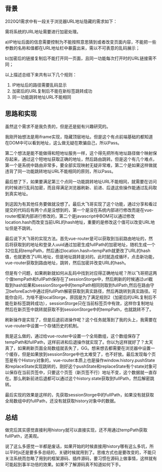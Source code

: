 ## 背景
2020Q1需求中有一段关于浏览器URL地址隐藏的需求如下：

需将系统的URL地址需要进行加密处理。

a)IP地址后面的信息需要控制为不能按照意思猜到或者改变页面内容，不能把一些参数的名称和值都在URL地址栏中暴露出来，需以不可表意的乱码展示；

b)加密后的链接复制后不能打开同一页面，且同一功能每次打开时的URL链接需不同；

以上描述总结下来共有以下几个规则：
1. IP地址后的路径需要乱码显示
2. 加密后的URL复制后不能在新标签跳转成功
3. 同一功能跳转地址URL不能相同

## 思路和实现
虽然这个需求不是我负责的，但是还是挺有兴趣研究的。

我刚开始想法是用iframe实现，隐藏顶层地址。但是这个有点前端基础的都知道在DOM中可以看到地址，这么做无疑在欺骗自己，所以Pass。

第二个想法是能不能做得和短地址服务一样，这个得先把所有地址路径做个映射保存起来，通过这个短地址获取正确的地址，然后路由跳转。但是这个有几个难点，第一个是系统中路由非常多，要全部实现映射无疑非常难，第二个是如果这样做就违背了同一功能跳转地址URL不能相同的原则，所以Pass。

最后想了下，如果要满足第三个点同一功能跳转地址URL不能相同，就需要在访问的时候进行乱码加密，而且得满足浏览器刷新、前进、后退这些操作能通过乱码取到真实地址。

到这因为有其他任务要做就没想了。最后大飞哥实现了这个功能，通过分享和看过提交的代码后有两个点是没想到的，第一个是没在系统内部进行修改而是在vue-router框架内部进行修改的，第二个是javascript中BOM可以通过修改location.hash而改变当前URL的hash地址，重要的是修改这个值可以改变URL地址但是不跳转。

最后说下大飞哥的实现方法。首先vue-router是可以获取到当前路由地址的，然后将获取到的地址和登录人uuid通过加密生成fullPath的加密地址，随机生成一个32位乱码tempPath，然后通过location.hash=tempPath就更改了URL的hash值，也就更改了URL地址，但是地址跳转是对的。此时就造成循环，点击新功能，vue-router获取到路由地址，跳转，然后加密并改变URL的hash。

但是有个问题，如果刷新就如何从乱码中找到对应得正确地址呢？所以飞哥把这两个值tempPath和fullPath保存在了sessionStorge中，然后刷新的时候通过url截取到hash如果和sessionStorge中的tempPath相同则取到fullPath,然后在路由守卫beforeEach中通过将fullPath解密获取到真实路径，然后再跳转到真实路径。可能你会问，为啥不是localStorge，原因是为了满足规则2（加密后的URL复制后不能在新标签跳转成功），sessionStorge只在当前标签页中有效，这样你复制地址然后在新页签中跳转就获取不到sessionStorge中的tempPath，也就跳转不了。

刷新操作是实现了，但是后退前进操作呢？这个任务就落到了我的头上，我需要在vue-router中设置一个存储历史的机制。

我是这么做的，通过给vue-router中设置一个全局数组，这个数组保存了tempPath和fullPath，这样前进和后退操作就实现了。你以为这样就好了？太天真了，如果刷新页面全局数组就丢失了，GG。想来想去都需要在浏览器中设置一个缓存，但是如果放到sessionStorge中也太难受了，也不好放。最后发现每个页签是有个History对象的，vue-router本质上也是操作window.history.pushState和replaceState实现跳转的，刚好这个pushState和replaceState有个state对象可以保存在当前页签中，只要这个页签（新页签不行）地址不变，这个数据就一直存在。那么刷新前进后退都可以通过这个history.state获取到fullPath，然后解密跳转。

最后实现的效果是这样的，先获取sessionStorge中的fullPath，如果没有就获取全局数组中的fullPath，还没有就获取history对象中的数据。

## 总结

做完后其实感觉直接利用history就可以直接实现，还不用通过tempPath获取fullPath，还美观。

说了这么多感觉一半都是废话，如果开始的时候直接用history哪有这么多坑，所以平时js还是要多多总结的，关键时候就用到了。思维方式也是要改变的，不能只关注系统而忽略了用到的框架源码、插件源码，要习惯在源码上做事情，这样就有可能起到事半功倍的效果。如果不了解源码真不知道如何下手。

